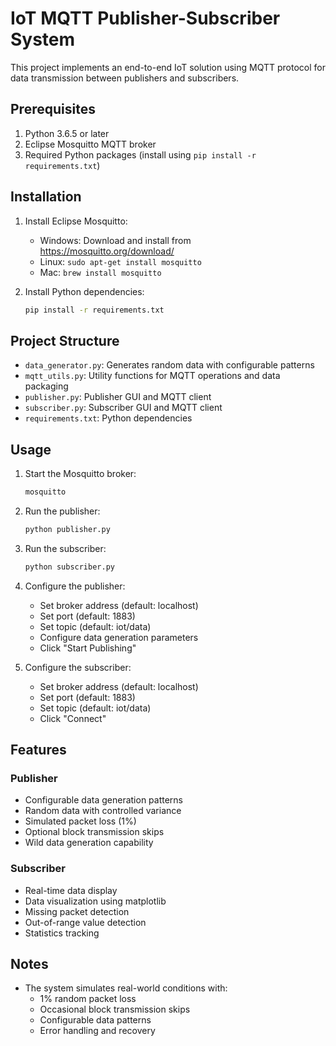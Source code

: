 # IoT MQTT Publisher-Subscriber System

This project implements an end-to-end IoT solution using MQTT protocol for data transmission between publishers and subscribers.

## Prerequisites

1. Python 3.6.5 or later
2. Eclipse Mosquitto MQTT broker
3. Required Python packages (install using `pip install -r requirements.txt`)

## Installation

1. Install Eclipse Mosquitto:
   - Windows: Download and install from https://mosquitto.org/download/
   - Linux: `sudo apt-get install mosquitto`
   - Mac: `brew install mosquitto`

2. Install Python dependencies:
   ```bash
   pip install -r requirements.txt
   ```

## Project Structure

- `data_generator.py`: Generates random data with configurable patterns
- `mqtt_utils.py`: Utility functions for MQTT operations and data packaging
- `publisher.py`: Publisher GUI and MQTT client
- `subscriber.py`: Subscriber GUI and MQTT client
- `requirements.txt`: Python dependencies

## Usage

1. Start the Mosquitto broker:
   ```bash
   mosquitto
   ```

2. Run the publisher:
   ```bash
   python publisher.py
   ```

3. Run the subscriber:
   ```bash
   python subscriber.py
   ```

4. Configure the publisher:
   - Set broker address (default: localhost)
   - Set port (default: 1883)
   - Set topic (default: iot/data)
   - Configure data generation parameters
   - Click "Start Publishing"

5. Configure the subscriber:
   - Set broker address (default: localhost)
   - Set port (default: 1883)
   - Set topic (default: iot/data)
   - Click "Connect"

## Features

### Publisher
- Configurable data generation patterns
- Random data with controlled variance
- Simulated packet loss (1%)
- Optional block transmission skips
- Wild data generation capability

### Subscriber
- Real-time data display
- Data visualization using matplotlib
- Missing packet detection
- Out-of-range value detection
- Statistics tracking

## Notes
- The system simulates real-world conditions with:
  - 1% random packet loss
  - Occasional block transmission skips
  - Configurable data patterns
  - Error handling and recovery 